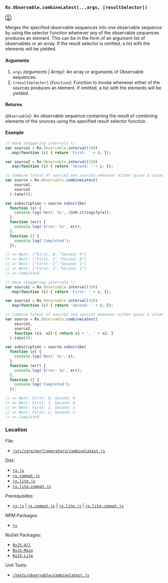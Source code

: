 ### `Rx.Observable.combineLatest(...args, [resultSelector])`
[&#x24C8;](https://github.com/Reactive-Extensions/RxJS/blob/master/src/core/perf/operators/combinelatest.js "View in source")

Merges the specified observable sequences into one observable sequence by using the selector function whenever any of the observable sequences produces an element.  This can be in the form of an argument list of observables or an array.  If the result selector is omitted, a list with the elements will be yielded.

#### Arguments
1. `args` *(arguments | Array)*: An array or arguments of Observable sequences.
2. `[resultSelector]` *(`Function`)*: Function to invoke whenever either of the sources produces an element.  If omitted, a list with the elements will be yielded.

#### Returns
*(`Observable`)*: An observable sequence containing the result of combining elements of the sources using the specified result selector function.

#### Example
```js
/* Have staggering intervals */
var source1 = Rx.Observable.interval(100)
  .map(function (i) { return 'First: ' + i; });

var source2 = Rx.Observable.interval(150)
  .map(function (i) { return 'Second: ' + i; });

// Combine latest of source1 and source2 whenever either gives a value
var source = Rx.Observable.combineLatest(
    source1,
    source2
  ).take(4);

var subscription = source.subscribe(
  function (x) {
    console.log('Next: %s', JSON.stringify(x));
  },
  function (err) {
    console.log('Error: %s', err);
  },
  function () {
    console.log('Completed');
  });

// => Next: ["First: 0","Second: 0"]
// => Next: ["First: 1","Second: 0"]
// => Next: ["First: 1","Second: 1"]
// => Next: ["First: 2","Second: 1"]
// => Completed

/* Have staggering intervals */
var source1 = Rx.Observable.interval(100)
  .map(function (i) { return 'First: ' + i; });

var source2 = Rx.Observable.interval(150)
  .map(function (i) { return 'Second: ' + i; });

// Combine latest of source1 and source2 whenever either gives a value with a selector
var source = Rx.Observable.combineLatest(
    source1,
    source2,
    function (s1, s2) { return s1 + ', ' + s2; }
  ).take(4);

var subscription = source.subscribe(
  function (x) {
    console.log('Next: %s', x);
  },
  function (err) {
    console.log('Error: %s', err);
  },
  function () {
    console.log('Completed');
  });

// => Next: First: 0, Second: 0
// => Next: First: 1, Second: 0
// => Next: First: 1, Second: 1
// => Next: First: 2, Second: 1
// => Completed
```
### Location

File:
- [`/src/core/perf/operators/combinelatest.js`](https://github.com/Reactive-Extensions/RxJS/blob/master/src/core/perf/operators/combinelatest.js)

Dist:
- [`rx.js`](https://github.com/Reactive-Extensions/RxJS/blob/master/dist/rx.js)
- [`rx.compat.js`](https://github.com/Reactive-Extensions/RxJS/blob/master/dist/rx.compat.js)
- [`rx.lite.js`](https://github.com/Reactive-Extensions/RxJS/blob/master/dist/rx.lite.js)
- [`rx.lite.compat.js`](https://github.com/Reactive-Extensions/RxJS/blob/master/dist/rx.lite.compat.js)

Prerequisites:
- [`rx.js`](https://github.com/Reactive-Extensions/RxJS/blob/master/dist/rx.js) | [`rx.compat.js`](https://github.com/Reactive-Extensions/RxJS/blob/master/dist/rx.compat.js) | [`rx.lite.js`](https://github.com/Reactive-Extensions/RxJS/blob/master/dist/rx.lite.js) | [`rx.lite.compat.js`](https://github.com/Reactive-Extensions/RxJS/blob/master/dist/rx.lite.compat.js)

NPM Packages:
- [`rx`](https://www.npmjs.org/package/rx)

NuGet Packages:
- [`RxJS-All`](http://www.nuget.org/packages/RxJS-All/)
- [`RxJS-Main`](http://www.nuget.org/packages/RxJS-Main/)
- [`RxJS-Lite`](http://www.nuget.org/packages/RxJS-Lite/)

Unit Tests:
- [`/tests/observable/combinelatest.js`](https://github.com/Reactive-Extensions/RxJS/blob/master/tests/observable/combinelatest.js)
